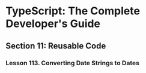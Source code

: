 # TypeScript: The Complete Developer's Guide

## Section 11: Reusable Code

### Lesson 113. Converting Date Strings to Dates
